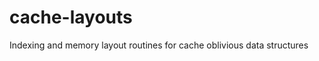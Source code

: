 cache-layouts
=============

Indexing and memory layout routines for cache oblivious data structures